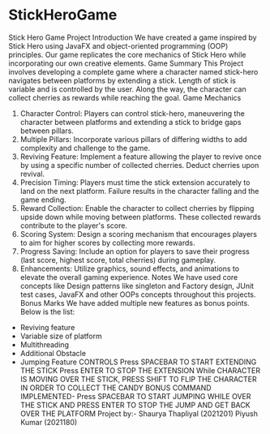 # StickHeroGame
Stick Hero Game Project
Introduction
We have created a game inspired by Stick Hero using JavaFX and object-oriented programming
(OOP) principles. Our game replicates the core mechanics of Stick Hero while incorporating our
own creative elements.
Game Summary
This Project involves developing a complete game where a character named stick-hero
navigates between platforms by extending a stick. Length of stick is variable and is controlled by
the user. Along the way, the character can collect cherries as rewards while reaching the goal.
Game Mechanics
1. Character Control: Players can control stick-hero, maneuvering the character between
platforms and extending a stick to bridge gaps between pillars.
2. Multiple Pillars: Incorporate various pillars of differing widths to add complexity and challenge
to the game.
3. Reviving Feature: Implement a feature allowing the player to revive once by using a specific
number of collected cherries. Deduct cherries upon revival.
4. Precision Timing: Players must time the stick extension accurately to land on the next
platform. Failure results in the character falling and the game ending.
5. Reward Collection: Enable the character to collect cherries by flipping upside down while
moving between platforms. These collected rewards contribute to the player's score.
6. Scoring System: Design a scoring mechanism that encourages players to aim for higher
scores by collecting more rewards.
7. Progress Saving: Include an option for players to save their progress (last score, highest
score, total cherries) during gameplay.
8. Enhancements: Utilize graphics, sound effects, and animations to elevate the overall gaming
experience.
Notes
We have used core concepts like Design patterns like singleton and Factory design, JUnit test
cases, JavaFX and other OOPs concepts throughout this projects.
Bonus Marks
We have added multiple new features as bonus points. Below is the list:
- Reviving feature
- Variable size of platform
- Multithreading
- Additional Obstacle
- Jumping Feature
CONTROLS
Press SPACEBAR TO START EXTENDING THE STICK
Press ENTER TO STOP THE EXTENSION
While CHARACTER IS MOVING OVER THE STICK, PRESS SHIFT TO FLIP THE
CHARACTER IN ORDER TO COLLECT THE CANDY
BONUS COMMAND IMPLEMENTED- Press SPACEBAR TO START JUMPING WHILE OVER
THE STICK AND PRESS ENTER TO STOP THE JUMP AND GET BACK OVER THE
PLATFORM
Project by:-
Shaurya Thapliyal
(2021201)
Piyush Kumar
(2021180)
